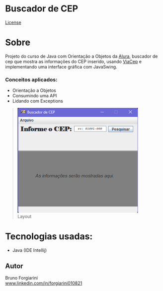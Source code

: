 # Buscador de CEP

[License](https://github.com/Beforg/buscadorDeCep/blob/master/LICENSE)

# Sobre
Projeto do curso de Java com Orientação a Objetos da [Alura](https://cursos.alura.com.br/formacao-java), buscador de cep que mostra as informações do CEP inserido, usando [ViaCep](https://viacep.com.br) e implementando uma interface gráfica com JavaSwing.<br>
### Conceitos aplicados:
- Orientação a Objetos
- Consumindo uma API
- Lidando com Exceptions

> ![](https://github.com/Beforg/assets/blob/main/imagem_2023-09-08_113336678.png)
> <br>Layout

# Tecnologias usadas:
- Java (IDE Intellij)

## Autor
Bruno Forgiarini
<br>www.linkedin.com/in/forgiarini010821
